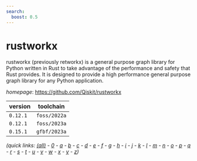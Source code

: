 ```yaml
---
search:
  boost: 0.5
---
```

# rustworkx

rustworkx (previously retworkx) is a general purpose graph library for Python written in Rust to take advantage of the performance and safety that Rust provides. It is designed to provide a high performance general purpose graph library for any Python application.

*homepage*: <https://github.com/Qiskit/rustworkx>

version | toolchain
--------|----------
``0.12.1`` | ``foss/2022a``
``0.12.1`` | ``foss/2023a``
``0.15.1`` | ``gfbf/2023a``


*(quick links: [(all)](../index.md) - [0](../0/index.md) - [a](../a/index.md) - [b](../b/index.md) - [c](../c/index.md) - [d](../d/index.md) - [e](../e/index.md) - [f](../f/index.md) - [g](../g/index.md) - [h](../h/index.md) - [i](../i/index.md) - [j](../j/index.md) - [k](../k/index.md) - [l](../l/index.md) - [m](../m/index.md) - [n](../n/index.md) - [o](../o/index.md) - [p](../p/index.md) - [q](../q/index.md) - [r](../r/index.md) - [s](../s/index.md) - [t](../t/index.md) - [u](../u/index.md) - [v](../v/index.md) - [w](../w/index.md) - [x](../x/index.md) - [y](../y/index.md) - [z](../z/index.md))*


